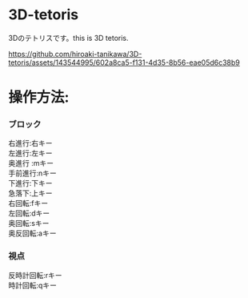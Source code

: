 # 3D-tetoris
3Dのテトリスです。this is 3D tetoris.


https://github.com/hiroaki-tanikawa/3D-tetoris/assets/143544995/602a8ca5-f131-4d35-8b56-eae05d6c38b9


# 操作方法:  
### ブロック  
右進行:右キー  
左進行:左キー  
奥進行  :mキー  
手前進行:nキー  
下進行:下キー  
急落下:上キー  
右回転:fキー  
左回転:dキー  
奥回転:sキー  
奥反回転:aキー  

### 視点  
反時計回転:rキー  
時計回転:qキー  

